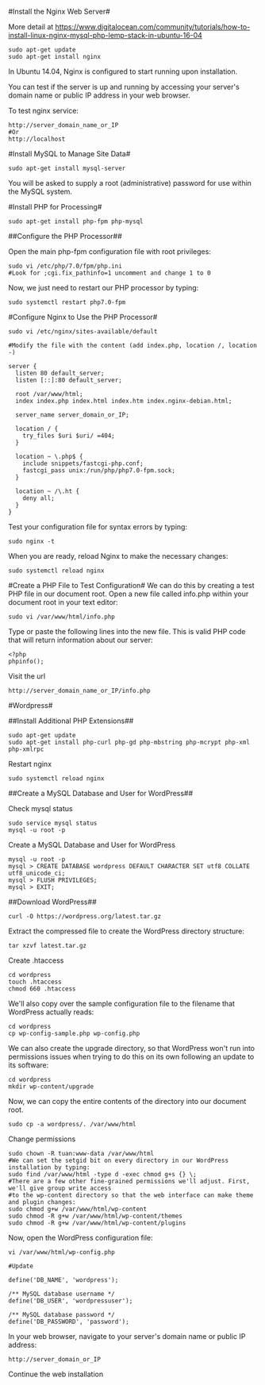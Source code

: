 #Install the Nginx Web Server#

More detail at https://www.digitalocean.com/community/tutorials/how-to-install-linux-nginx-mysql-php-lemp-stack-in-ubuntu-16-04

```
sudo apt-get update
sudo apt-get install nginx
```

In Ubuntu 14.04, Nginx is configured to start running upon installation.

You can test if the server is up and running by accessing your server's domain name or public IP address in your web browser.

To test nginx service:

```
http://server_domain_name_or_IP
#Or
http://localhost
```



#Install MySQL to Manage Site Data#

```
sudo apt-get install mysql-server
```

You will be asked to supply a root (administrative) password for use within the MySQL system.

#Install PHP for Processing#


```
sudo apt-get install php-fpm php-mysql
```

##Configure the PHP Processor##

Open the main php-fpm configuration file with root privileges:

```
sudo vi /etc/php/7.0/fpm/php.ini
#Look for ;cgi.fix_pathinfo=1 uncomment and change 1 to 0
```

Now, we just need to restart our PHP processor by typing:
```
sudo systemctl restart php7.0-fpm
```

#Configure Nginx to Use the PHP Processor#

```
sudo vi /etc/nginx/sites-available/default

#Modify the file with the content (add index.php, location /, location -)

server {
  listen 80 default_server;
  listen [::]:80 default_server;

  root /var/www/html;
  index index.php index.html index.htm index.nginx-debian.html;

  server_name server_domain_or_IP;

  location / {
    try_files $uri $uri/ =404;
  }

  location ~ \.php$ {
    include snippets/fastcgi-php.conf;
    fastcgi_pass unix:/run/php/php7.0-fpm.sock;
  }

  location ~ /\.ht {
    deny all;
  }
}
```

Test your configuration file for syntax errors by typing:

```
sudo nginx -t
```

When you are ready, reload Nginx to make the necessary changes:

```
sudo systemctl reload nginx
```

#Create a PHP File to Test Configuration#
We can do this by creating a test PHP file in our document root. Open a new file called info.php within your document root in your text editor:

```
sudo vi /var/www/html/info.php
```

Type or paste the following lines into the new file. This is valid PHP code that will return information about our server:

```
<?php
phpinfo();
```

Visit the url

```
http://server_domain_name_or_IP/info.php
```

#Wordpress#


##Install Additional PHP Extensions##

```
sudo apt-get update
sudo apt-get install php-curl php-gd php-mbstring php-mcrypt php-xml php-xmlrpc
```
Restart nginx

```
sudo systemctl reload nginx
```

##Create a MySQL Database and User for WordPress##

Check mysql status 
```
sudo service mysql status
mysql -u root -p
```

Create a MySQL Database and User for WordPress

```
mysql -u root -p
mysql > CREATE DATABASE wordpress DEFAULT CHARACTER SET utf8 COLLATE utf8_unicode_ci;
mysql > FLUSH PRIVILEGES;
mysql > EXIT;
```

##Download WordPress##

```
curl -O https://wordpress.org/latest.tar.gz
```

Extract the compressed file to create the WordPress directory structure:

```
tar xzvf latest.tar.gz
```

Create .htaccess

```
cd wordpress
touch .htaccess
chmod 660 .htaccess
```

We'll also copy over the sample configuration file to the filename that WordPress actually reads:
```
cd wordpress
cp wp-config-sample.php wp-config.php
```

We can also create the upgrade directory, so that WordPress won't run into permissions issues 
when trying to do this on its own following an update to its software:
```
cd wordpress
mkdir wp-content/upgrade
```

Now, we can copy the entire contents of the directory into our document root. 
```
sudo cp -a wordpress/. /var/www/html
```

Change permissions
```
sudo chown -R tuan:www-data /var/www/html
#We can set the setgid bit on every directory in our WordPress installation by typing:
sudo find /var/www/html -type d -exec chmod g+s {} \;
#There are a few other fine-grained permissions we'll adjust. First, we'll give group write access 
#to the wp-content directory so that the web interface can make theme and plugin changes:
sudo chmod g+w /var/www/html/wp-content
sudo chmod -R g+w /var/www/html/wp-content/themes
sudo chmod -R g+w /var/www/html/wp-content/plugins
```

Now, open the WordPress configuration file:
```
vi /var/www/html/wp-config.php

#Update

define('DB_NAME', 'wordpress');

/** MySQL database username */
define('DB_USER', 'wordpressuser');

/** MySQL database password */
define('DB_PASSWORD', 'password');

```

In your web browser, navigate to your server's domain name or public IP address:
```
http://server_domain_or_IP
```
Continue the web installation
